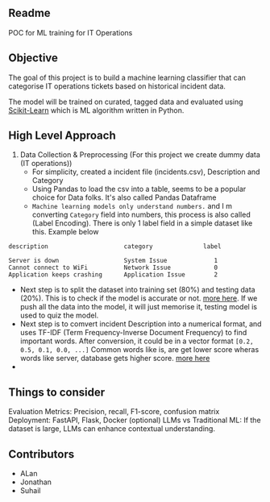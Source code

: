 ## Readme

POC for ML training for IT Operations

## Objective

The goal of this project is to build a machine learning classifier that can categorise IT operations tickets based on historical incident data. 

The model will be trained on curated, tagged data and evaluated using [Scikit-Learn](https://scikit-learn.org/stable/) which is ML algorithm written in Python. 


## High Level Approach

1. Data Collection & Preprocessing (For this project we create dummy data (IT operations))
   *  For simplicity, created a incident file (incidents.csv), Description and Category
   *  Using Pandas to load the csv into a table, seems to be a popular choice for Data folks. It's also called Pandas Dataframe
   * `Machine learning models only understand numbers.` and I m converting `Category` field into numbers, this process is also called (Label Encoding). There is only 1 label field in a simple dataset like this. 
   Example below
```
description                     category              label

Server is down                  System Issue             1
Cannot connect to WiFi          Network Issue            0
Application keeps crashing      Application Issue        2
```
  * Next step is to split the dataset into training set (80%) and testing data (20%). This is to check if the model is accurate or not. [more here](https://scikit-learn.org/stable/modules/generated/sklearn.model_selection.train_test_split.html). If we push all the data into the model, it will just memorise it, testing model is used to quiz the model. 
  * Next step is to comvert incident Description into a numerical format, and uses TF-IDF (Term Frequency-Inverse Document Frequency) to find important words. After conversion, it could be in a vector format `[0.2, 0.5, 0.1, 0.0, ...]` Common words like is, are get lower score wheras words like server, database gets higher score. [more here](https://scikit-learn.org/stable/modules/generated/sklearn.feature_extraction.text.TfidfVectorizer.html)
  * 


## Things to consider

Evaluation Metrics: Precision, recall, F1-score, confusion matrix
Deployment: FastAPI, Flask, Docker (optional)
LLMs vs Traditional ML: If the dataset is large, LLMs can enhance contextual understanding.

## Contributors

* ALan
* Jonathan
* Suhail